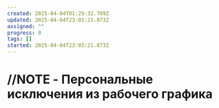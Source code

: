 ```yaml
---
created: 2025-04-04T01:29:32.769Z
updated: 2025-04-04T23:03:21.873Z
assigned: ""
progress: 0
tags: []
started: 2025-04-04T23:03:21.873Z
---
```


# //NOTE - Персональные исключения из рабочего графика
